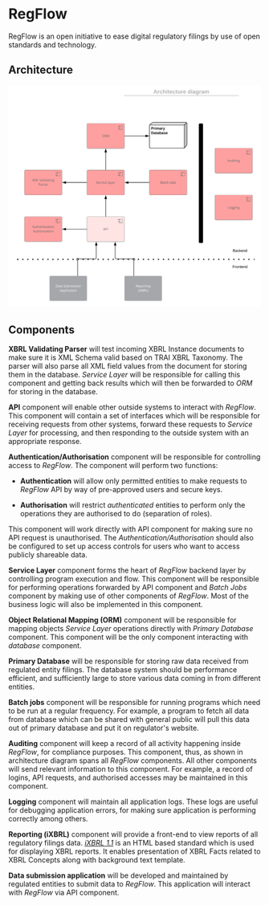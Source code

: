 # RegFlow
RegFlow is an open initiative to ease digital regulatory filings by
use of open standards and technology.

## Architecture

![](https://raw.githubusercontent.com/nipfpmf/regflow/master/architecture_diagram.png)

## Components

**XBRL Validating Parser** will test incoming XBRL Instance documents
to make sure it is XML Schema valid based on TRAI XBRL Taxonomy. The
parser will also parse all XML field values from the document for
storing them in the database. _Service Layer_ will be responsible for
calling this component and getting back results which will then be
forwarded to _ORM_ for storing in the database.

**API** component will enable other outside systems to interact with
_RegFlow_. This component will contain a set of interfaces which will
be responsible for receiving requests from other systems, forward
these requests to _Service Layer_ for processing, and then responding
to the outside system with an appropriate response.

**Authentication/Authorisation** component will be responsible for
controlling access to _RegFlow_. The component will perform two
functions:

  * **Authentication** will allow only permitted entities to make
    requests to _RegFlow_ API by way of pre-approved users and
    secure keys.

  * **Authorisation** will restrict _authenticated_ entities to
      perform only the operations they are authorised to do
      (separation of roles).

This component will work directly with API component for making sure
no API request is unauthorised. The _Authentication/Authorisation_
should also be configured to set up access controls for users who want
to access publicly shareable data.

**Service Layer** component forms the heart of _RegFlow_ backend layer
by controlling program execution and flow. This component will be
responsible for performing operations forwarded by API component and
_Batch Jobs_ component by making use of other components of
_RegFlow_. Most of the business logic will also be implemented in this
component.

**Object Relational Mapping (ORM)** component will be responsible for
mapping objects _Service Layer_ operations directly with _Primary
Database_ component. This component will be the only component
interacting with _database_ component.

**Primary Database** will be responsible for storing raw data received
from regulated entity filings. The database system should be
performance efficient, and sufficiently large to store various data
coming in from different entities.

**Batch jobs** component will be responsible for running programs
which need to be run at a regular frequency. For example, a program to
fetch all data from database which can be shared with general public
will pull this data out of primary database and put it on regulator's
website.

**Auditing** component will keep a record of all activity happening
inside _RegFlow_, for compliance purposes. This component, thus, as
shown in architecture diagram spans all _RegFlow_ components. All
other components will send relevant information to this component. For
example, a record of logins, API requests, and authorised accesses may
be maintained in this component.

**Logging** component will maintain all application logs. These logs
are useful for debugging application errors, for making sure
application is performing correctly among others.

**Reporting (iXBRL)** component will provide a front-end to view
reports of all regulatory filings data. [_iXBRL 1.1_](https://specifications.xbrl.org/work-product-index-inline-xbrl-inline-xbrl-1.1.html) is an HTML based standard which 
is used for displaying XBRL reports. It enables presentation of XBRL
Facts related to XBRL Concepts along with background text template.

**Data submission application** will be developed and maintained by
regulated entities to submit data to _RegFlow_. This application will
interact with _RegFlow_ via API component.
